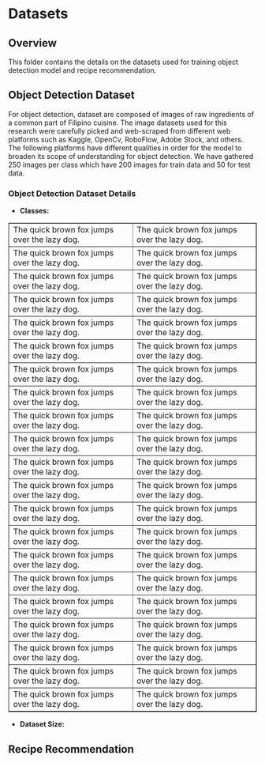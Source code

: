 # Datasets

## Overview
This folder contains the details on the datasets used for training object detection model and recipe recommendation. 

## Object Detection Dataset
For object detection, dataset are composed of images of raw ingredients of a common part of Filipino cuisine. The image datasets used for this research were carefully picked and web-scraped from different web platforms such as Kaggle, OpenCv, RoboFlow, Adobe Stock, and others. The following platforms have different qualities in order for the model to broaden its scope of understanding for object detection. We have gathered 250 images per class which have 200 images for train data and 50 for test data.

### Object Detection Dataset Details
- **Classes:**
<table border="1">
  <tr>
    <td>The quick brown fox jumps over the lazy dog.</td>
    <td>The quick brown fox jumps over the lazy dog.</td>
  </tr>
  <tr>
    <td>The quick brown fox jumps over the lazy dog.</td>
    <td>The quick brown fox jumps over the lazy dog.</td>
  </tr>
  <tr>
    <td>The quick brown fox jumps over the lazy dog.</td>
    <td>The quick brown fox jumps over the lazy dog.</td>
  </tr>
  <tr>
    <td>The quick brown fox jumps over the lazy dog.</td>
    <td>The quick brown fox jumps over the lazy dog.</td>
  </tr>
  <tr>
    <td>The quick brown fox jumps over the lazy dog.</td>
    <td>The quick brown fox jumps over the lazy dog.</td>
  </tr>
  <tr>
    <td>The quick brown fox jumps over the lazy dog.</td>
    <td>The quick brown fox jumps over the lazy dog.</td>
  </tr>
  <tr>
    <td>The quick brown fox jumps over the lazy dog.</td>
    <td>The quick brown fox jumps over the lazy dog.</td>
  </tr>
  <tr>
    <td>The quick brown fox jumps over the lazy dog.</td>
    <td>The quick brown fox jumps over the lazy dog.</td>
  </tr>
  <tr>
    <td>The quick brown fox jumps over the lazy dog.</td>
    <td>The quick brown fox jumps over the lazy dog.</td>
  </tr>
  <tr>
    <td>The quick brown fox jumps over the lazy dog.</td>
    <td>The quick brown fox jumps over the lazy dog.</td>
  </tr>
  <tr>
    <td>The quick brown fox jumps over the lazy dog.</td>
    <td>The quick brown fox jumps over the lazy dog.</td>
  </tr>
  <tr>
    <td>The quick brown fox jumps over the lazy dog.</td>
    <td>The quick brown fox jumps over the lazy dog.</td>
  </tr>
  <tr>
    <td>The quick brown fox jumps over the lazy dog.</td>
    <td>The quick brown fox jumps over the lazy dog.</td>
  </tr>
  <tr>
    <td>The quick brown fox jumps over the lazy dog.</td>
    <td>The quick brown fox jumps over the lazy dog.</td>
  </tr>
  <tr>
    <td>The quick brown fox jumps over the lazy dog.</td>
    <td>The quick brown fox jumps over the lazy dog.</td>
  </tr>
  <tr>
    <td>The quick brown fox jumps over the lazy dog.</td>
    <td>The quick brown fox jumps over the lazy dog.</td>
  </tr>
  <tr>
    <td>The quick brown fox jumps over the lazy dog.</td>
    <td>The quick brown fox jumps over the lazy dog.</td>
  </tr>
  <tr>
    <td>The quick brown fox jumps over the lazy dog.</td>
    <td>The quick brown fox jumps over the lazy dog.</td>
  </tr>
  <tr>
    <td>The quick brown fox jumps over the lazy dog.</td>
    <td>The quick brown fox jumps over the lazy dog.</td>
  </tr>
  <tr>
    <td>The quick brown fox jumps over the lazy dog.</td>
    <td>The quick brown fox jumps over the lazy dog.</td>
  </tr>
  <tr>
    <td>The quick brown fox jumps over the lazy dog.</td>
    <td>The quick brown fox jumps over the lazy dog.</td>
  </tr>
</table>

- **Dataset Size:**

## Recipe Recommendation


